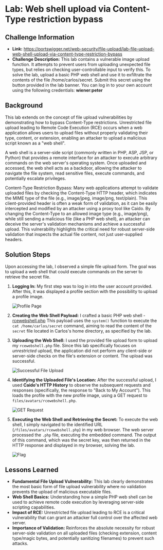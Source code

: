 # Lab: Web shell upload via Content-Type restriction bypass

## Challenge Information

* **Link:** https://portswigger.net/web-security/file-upload/lab-file-upload-web-shell-upload-via-content-type-restriction-bypass
* **Challenge Description:**  This lab contains a vulnerable image upload function. It attempts to prevent users from uploading unexpected file types, but relies on checking user-controllable input to verify this.
To solve the lab, upload a basic PHP web shell and use it to exfiltrate the contents of the file /home/carlos/secret. Submit this secret using the button provided in the lab banner.
You can log in to your own account using the following credentials: **wiener:peter** 

## Background

This lab extends on the concept of file upload vulnerabilities by demonstrating how to bypass Content-Type restrictions. Unrestricted file upload leading to Remote Code Execution (RCE) occurs when a web application allows users to upload files without properly validating their type, content, or extension, enabling an attacker to upload a malicious script known as a "web shell".

A web shell is a server-side script (commonly written in PHP, ASP, JSP, or Python) that provides a remote interface for an attacker to execute arbitrary commands on the web server's operating system. Once uploaded and accessed, the web shell acts as a backdoor, allowing the attacker to navigate the file system, read sensitive files, execute commands, and potentially escalate privileges.

Content-Type Restriction Bypass:
Many web applications attempt to validate uploaded files by checking the Content-Type HTTP header, which indicates the MIME type of the file (e.g., image/jpeg, image/png, text/plain). This client-provided header is often a weak form of validation, as it can be easily intercepted and modified by an attacker using a proxy tool like Caido. By changing the Content-Type to an allowed image type (e.g., image/png), while still sending a malicious file (like a PHP web shell), an attacker can deceive the server's validation mechanisms and achieve a successful upload. This vulnerability highlights the critical need for robust server-side validation that inspects the actual file content, not just user-supplied headers.

## Solution Steps

Upon accessing the lab, I observed a simple file upload form. The goal was to upload a web shell that could execute commands on the server to retrieve the secret file.

1.  **Logging In:**
    My first step was to log in into the user account provided. After this, it was displayed a profile section with the possibility to upload a profile image.

    ![Profile Page](screenshots/profile.png)

2. **Creating the Web Shell Payload:**
   I crafted a basic PHP web shell - [rcewebshell.php](scripts/rcewebshell.php)
    This payload uses the `system()` function to execute the `cat /home/carlos/secret` command, aiming to read the content of the `secret` file located in Carlos's home directory, as specified by the lab.

3.  **Uploading the Web Shell:**
    I used the provided file upload form to upload my `rcewebshell.php` file. Since this lab specifically focuses on *unrestricted* upload, the application did not perform any client-side or server-side checks on the file's extension or content. The upload was successful.

    ![Successful File Upload](screenshots/upload.png)


4.  **Identifying the Uploaded File's Location:**
    After the successful upload, I used **Caido's HTTP History** to observe the subsequent requests and responses (specifically, the response to "Back to My Account"). This loads the profile with the new profile image, using a GET request to `files/avatars/rcewebshell.php`.

    ![GET Request](screenshots/get-request.png)

5.  **Executing the Web Shell and Retrieving the Secret:**
    To execute the web shell, I simply navigated to the identified URL (`/files/avatars/rcewebshell.php`) in my web browser.
    The web server processed the `.php` file, executing the embedded command. The output of this command, which was the secret key, was then returned in the HTTP response and displayed in my browser, solving the lab.

    ![Flag](screenshots/flag.png)

## Lessons Learned

* **Fundamental File Upload Vulnerability:** This lab clearly demonstrates the most basic form of file upload vulnerability where no validation prevents the upload of malicious executable files.
* **Web Shell Basics:** Understanding how a simple PHP web shell can be used to achieve remote code execution by leveraging server-side scripting capabilities.
* **Impact of RCE:** Unrestricted file upload leading to RCE is a critical vulnerability that can grant an attacker full control over the affected web server.
* **Importance of Validation:** Reinforces the absolute necessity for robust server-side validation on all uploaded files (checking extension, content type/magic bytes, and potentially sanitizing filenames) to prevent such attacks.